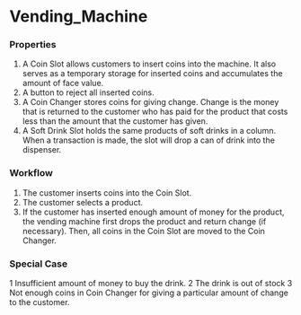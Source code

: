 # Vending_Machine

### Properties

1. A Coin Slot allows customers to insert coins into the machine. It also serves as a temporary storage for
inserted coins and accumulates the amount of face value.
2. A button to reject all inserted coins.
3. A Coin Changer stores coins for giving change. Change is the money that is returned to the customer who
has paid for the product that costs less than the amount that the customer has given.
4. A Soft Drink Slot holds the same products of soft drinks in a column. When a transaction is made, the slot
will drop a can of drink into the dispenser.

### Workflow

1. The customer inserts coins into the Coin Slot.
2. The customer selects a product.
3. If the customer has inserted enough amount of money for the product, the vending machine first drops the
product and return change (if necessary). Then, all coins in the Coin Slot are moved to the Coin Changer.

### Special Case

1 Insufficient amount of money to buy the drink.
2 The drink is out of stock
3 Not enough coins in Coin Changer for giving a particular amount of change to the customer.
